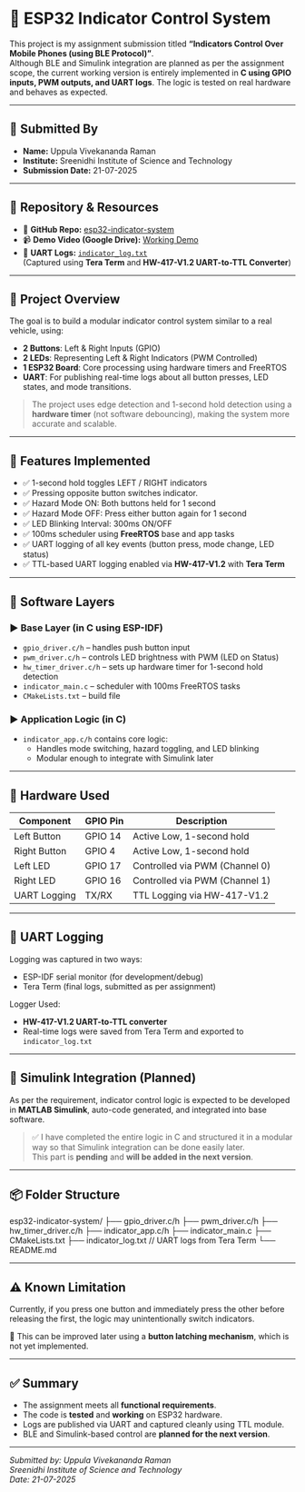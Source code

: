 # 🚦 ESP32 Indicator Control System

This project is my assignment submission titled **“Indicators Control Over Mobile Phones (using BLE Protocol)”**.  
Although BLE and Simulink integration are planned as per the assignment scope, the current working version is entirely implemented in **C using GPIO inputs, PWM outputs, and UART logs**. The logic is tested on real hardware and behaves as expected.

---

## 👤 Submitted By

- **Name:** Uppula Vivekananda Raman  
- **Institute:** Sreenidhi Institute of Science and Technology  
- **Submission Date:** 21-07-2025

---

## 📁 Repository & Resources

- 🔗 **GitHub Repo:** [esp32-indicator-system](https://github.com/vivekanandaramanu/esp32-indicator-system)
- 📹 **Demo Video (Google Drive):** [Working Demo](https://drive.google.com/file/d/1q4hKbzImOk4m6uuVi8Ycv6JALjvGyG4a/view?usp=sharing)
- 📄 **UART Logs:** [`indicator_log.txt`](indicator_log.txt)  
  (Captured using **Tera Term** and **HW-417-V1.2 UART-to-TTL Converter**)

---

## 🧠 Project Overview

The goal is to build a modular indicator control system similar to a real vehicle, using:

- **2 Buttons**: Left & Right Inputs (GPIO)
- **2 LEDs**: Representing Left & Right Indicators (PWM Controlled)
- **1 ESP32 Board**: Core processing using hardware timers and FreeRTOS
- **UART**: For publishing real-time logs about all button presses, LED states, and mode transitions.

> The project uses edge detection and 1-second hold detection using a **hardware timer** (not software debouncing), making the system more accurate and scalable.

---

## 🔧 Features Implemented

- ✅ 1-second hold toggles LEFT / RIGHT indicators
- ✅ Pressing opposite button switches indicator.
- ✅ Hazard Mode ON: Both buttons held for 1 second
- ✅ Hazard Mode OFF: Press either button again for 1 second
- ✅ LED Blinking Interval: 300ms ON/OFF
- ✅ 100ms scheduler using **FreeRTOS** base and app tasks
- ✅ UART logging of all key events (button press, mode change, LED status)
- ✅ TTL-based UART logging enabled via **HW-417-V1.2** with **Tera Term**

---

## 🧱 Software Layers

### ▶️ Base Layer (in C using ESP-IDF)

- `gpio_driver.c/h` – handles push button input
- `pwm_driver.c/h` – controls LED brightness with PWM (LED on Status)
- `hw_timer_driver.c/h` – sets up hardware timer for 1-second hold detection
- `indicator_main.c` – scheduler with 100ms FreeRTOS tasks
- `CMakeLists.txt` – build file

### ▶️ Application Logic (in C)

- `indicator_app.c/h` contains core logic:
  - Handles mode switching, hazard toggling, and LED blinking
  - Modular enough to integrate with Simulink later

---

## 🔌 Hardware Used

| Component        | GPIO Pin | Description                   |
|------------------|----------|-------------------------------|
| Left Button      | GPIO 14  | Active Low, 1-second hold     |
| Right Button     | GPIO 4   | Active Low, 1-second hold     |
| Left LED         | GPIO 17  | Controlled via PWM (Channel 0)|
| Right LED        | GPIO 16  | Controlled via PWM (Channel 1)|
| UART Logging     | TX/RX    | TTL Logging via HW-417-V1.2   |

---

## 🧪 UART Logging

Logging was captured in two ways:
- ESP-IDF serial monitor (for development/debug)
- Tera Term (final logs, submitted as per assignment)

Logger Used:
- **HW-417-V1.2 UART-to-TTL converter**
- Real-time logs were saved from Tera Term and exported to `indicator_log.txt`

---

## 📌 Simulink Integration (Planned)

As per the requirement, indicator control logic is expected to be developed in **MATLAB Simulink**, auto-code generated, and integrated into base software.

> ✅ I have completed the entire logic in C and structured it in a modular way so that Simulink integration can be done easily later.  
This part is **pending** and **will be added in the next version**.

---

## 📦 Folder Structure
esp32-indicator-system/
├── gpio_driver.c/h
├── pwm_driver.c/h
├── hw_timer_driver.c/h
├── indicator_app.c/h
├── indicator_main.c
├── CMakeLists.txt
├── indicator_log.txt // UART logs from Tera Term
└── README.md


---

## ⚠️ Known Limitation

Currently, if you press one button and immediately press the other before releasing the first, the logic may unintentionally switch indicators.

📌 This can be improved later using a **button latching mechanism**, which is not yet implemented.

---

## ✅ Summary

- The assignment meets all **functional requirements**.
- The code is **tested** and **working** on ESP32 hardware.
- Logs are published via UART and captured cleanly using TTL module.
- BLE and Simulink-based control are **planned for the next version**.

---

*Submitted by: Uppula Vivekananda Raman*  
*Sreenidhi Institute of Science and Technology*  
*Date: 21-07-2025*
